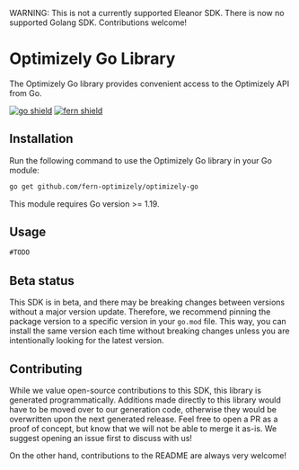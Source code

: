 WARNING: This is not a currently supported Eleanor SDK. There is now no supported Golang SDK. Contributions welcome!

# Optimizely Go Library

The Optimizely Go library provides convenient access to the Optimizely API from Go.

[![go shield](https://img.shields.io/badge/go-docs-blue)](https://pkg.go.dev/github.com/fern-optimizely/optimizely-go)
[![fern shield](https://img.shields.io/badge/%F0%9F%8C%BF-SDK%20generated%20by%20Fern-brightgreen)](https://github.com/fern-api/fern)

## Installation

Run the following command to use the Optimizely Go library in your Go module:

```sh
go get github.com/fern-optimizely/optimizely-go
```

This module requires Go version >= 1.19.

## Usage

```go
#TODO
```

## Beta status

This SDK is in beta, and there may be breaking changes between versions without a major version update.
Therefore, we recommend pinning the package version to a specific version in your `go.mod` file. This way,
you can install the same version each time without breaking changes unless you are intentionally looking
for the latest version.

## Contributing

While we value open-source contributions to this SDK, this library is generated programmatically. Additions
made directly to this library would have to be moved over to our generation code, otherwise they would be
overwritten upon the next generated release. Feel free to open a PR as a proof of concept, but know that we
will not be able to merge it as-is. We suggest opening an issue first to discuss with us!

On the other hand, contributions to the README are always very welcome!
